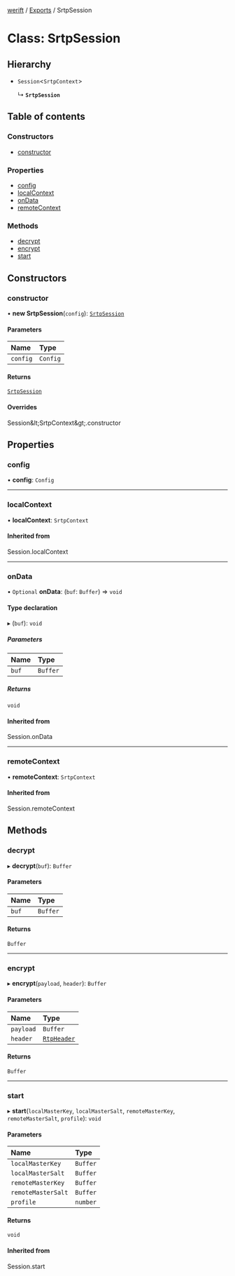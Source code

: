 [werift](../README.md) / [Exports](../modules.md) / SrtpSession

# Class: SrtpSession

## Hierarchy

- `Session`\<`SrtpContext`\>

  ↳ **`SrtpSession`**

## Table of contents

### Constructors

- [constructor](SrtpSession.md#constructor)

### Properties

- [config](SrtpSession.md#config)
- [localContext](SrtpSession.md#localcontext)
- [onData](SrtpSession.md#ondata)
- [remoteContext](SrtpSession.md#remotecontext)

### Methods

- [decrypt](SrtpSession.md#decrypt)
- [encrypt](SrtpSession.md#encrypt)
- [start](SrtpSession.md#start)

## Constructors

### constructor

• **new SrtpSession**(`config`): [`SrtpSession`](SrtpSession.md)

#### Parameters

| Name | Type |
| :------ | :------ |
| `config` | `Config` |

#### Returns

[`SrtpSession`](SrtpSession.md)

#### Overrides

Session\&lt;SrtpContext\&gt;.constructor

## Properties

### config

• **config**: `Config`

___

### localContext

• **localContext**: `SrtpContext`

#### Inherited from

Session.localContext

___

### onData

• `Optional` **onData**: (`buf`: `Buffer`) => `void`

#### Type declaration

▸ (`buf`): `void`

##### Parameters

| Name | Type |
| :------ | :------ |
| `buf` | `Buffer` |

##### Returns

`void`

#### Inherited from

Session.onData

___

### remoteContext

• **remoteContext**: `SrtpContext`

#### Inherited from

Session.remoteContext

## Methods

### decrypt

▸ **decrypt**(`buf`): `Buffer`

#### Parameters

| Name | Type |
| :------ | :------ |
| `buf` | `Buffer` |

#### Returns

`Buffer`

___

### encrypt

▸ **encrypt**(`payload`, `header`): `Buffer`

#### Parameters

| Name | Type |
| :------ | :------ |
| `payload` | `Buffer` |
| `header` | [`RtpHeader`](RtpHeader.md) |

#### Returns

`Buffer`

___

### start

▸ **start**(`localMasterKey`, `localMasterSalt`, `remoteMasterKey`, `remoteMasterSalt`, `profile`): `void`

#### Parameters

| Name | Type |
| :------ | :------ |
| `localMasterKey` | `Buffer` |
| `localMasterSalt` | `Buffer` |
| `remoteMasterKey` | `Buffer` |
| `remoteMasterSalt` | `Buffer` |
| `profile` | `number` |

#### Returns

`void`

#### Inherited from

Session.start
